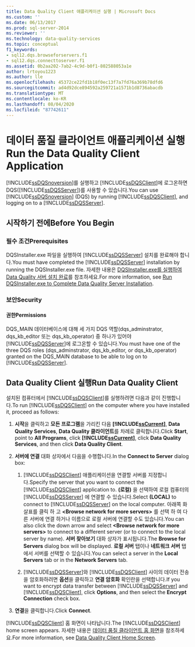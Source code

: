 ```yaml
---
title: Data Quality Client 애플리케이션 실행 | Microsoft Docs
ms.custom: ''
ms.date: 06/13/2017
ms.prod: sql-server-2014
ms.reviewer: ''
ms.technology: data-quality-services
ms.topic: conceptual
f1_keywords:
- sql12.dqs.browseforservers.f1
- sql12.dqs.connecttoserver.f1
ms.assetid: 0b2aa202-7ab2-4c9d-b0f1-802588053a1e
author: lrtoyou1223
ms.author: lle
ms.openlocfilehash: 45372ce22fd1b18f0ec13f7a7fd76a369b78dfd6
ms.sourcegitcommit: ad4d92dce894592a259721a1571b1d8736abacdb
ms.translationtype: MT
ms.contentlocale: ko-KR
ms.lasthandoff: 08/04/2020
ms.locfileid: "87742611"
---
```

# <a name="run-the-data-quality-client-application"></a><span data-ttu-id="c9dac-102">데이터 품질 클라이언트 애플리케이션 실행</span><span class="sxs-lookup"><span data-stu-id="c9dac-102">Run the Data Quality Client Application</span></span>
  <span data-ttu-id="c9dac-103">[!INCLUDE[ssDQSnoversion](../includes/ssdqsnoversion-md.md)]를 실행하고 [!INCLUDE[ssDQSClient](../includes/ssdqsclient-md.md)]에 로그온하면 DQS([!INCLUDE[ssDQSServer](../includes/ssdqsserver-md.md)])를 사용할 수 있습니다.</span><span class="sxs-lookup"><span data-stu-id="c9dac-103">You can use [!INCLUDE[ssDQSnoversion](../includes/ssdqsnoversion-md.md)] (DQS) by running [!INCLUDE[ssDQSClient](../includes/ssdqsclient-md.md)], and logging on to a [!INCLUDE[ssDQSServer](../includes/ssdqsserver-md.md)].</span></span>  
  
##  <a name="before-you-begin"></a><a name="BeforeYouBegin"></a> <span data-ttu-id="c9dac-104">시작하기 전에</span><span class="sxs-lookup"><span data-stu-id="c9dac-104">Before You Begin</span></span>  
  
###  <a name="prerequisites"></a><a name="Prerequisites"></a> <span data-ttu-id="c9dac-105">필수 조건</span><span class="sxs-lookup"><span data-stu-id="c9dac-105">Prerequisites</span></span>  
 <span data-ttu-id="c9dac-106">DQSInstaller.exe 파일을 실행하여 [!INCLUDE[ssDQSServer](../includes/ssdqsserver-md.md)] 설치를 완료해야 합니다.</span><span class="sxs-lookup"><span data-stu-id="c9dac-106">You must have completed the [!INCLUDE[ssDQSServer](../includes/ssdqsserver-md.md)] installation by running the DQSInstaller.exe file.</span></span> <span data-ttu-id="c9dac-107">자세한 내용은 [DQSInstaller.exe를 실행하여 Data Quality 서버 설치 완료](install-windows/run-dqsinstaller-exe-to-complete-data-quality-server-installation.md)를 참조하세요.</span><span class="sxs-lookup"><span data-stu-id="c9dac-107">For more information, see [Run DQSInstaller.exe to Complete Data Quality Server Installation](install-windows/run-dqsinstaller-exe-to-complete-data-quality-server-installation.md).</span></span>  
  
###  <a name="security"></a><a name="Security"></a> <span data-ttu-id="c9dac-108">보안</span><span class="sxs-lookup"><span data-stu-id="c9dac-108">Security</span></span>  
  
####  <a name="permissions"></a><a name="Permissions"></a> <span data-ttu-id="c9dac-109">권한</span><span class="sxs-lookup"><span data-stu-id="c9dac-109">Permissions</span></span>  
 <span data-ttu-id="c9dac-110">DQS_MAIN 데이터베이스에 대해 세 가지 DQS 역할(dqs_adminstrator, dqs_kb_editor 또는 dqs_kb_operator) 중 하나가 있어야 [!INCLUDE[ssDQSServer](../includes/ssdqsserver-md.md)]에 로그온할 수 있습니다.</span><span class="sxs-lookup"><span data-stu-id="c9dac-110">You must have one of the three DQS roles (dqs_adminstrator, dqs_kb_editor, or dqs_kb_operator) granted on the DQS_MAIN database to be able to log on to [!INCLUDE[ssDQSServer](../includes/ssdqsserver-md.md)].</span></span>  
  
##  <a name="run-data-quality-client"></a><a name="Run"></a><span data-ttu-id="c9dac-111">Data Quality Client 실행</span><span class="sxs-lookup"><span data-stu-id="c9dac-111">Run Data Quality Client</span></span>  
 <span data-ttu-id="c9dac-112">설치된 컴퓨터에서 [!INCLUDE[ssDQSClient](../includes/ssdqsclient-md.md)]를 실행하려면 다음과 같이 진행합니다.</span><span class="sxs-lookup"><span data-stu-id="c9dac-112">To run [!INCLUDE[ssDQSClient](../includes/ssdqsclient-md.md)] on the computer where you have installed it, proceed as follows:</span></span>  
  
1.  <span data-ttu-id="c9dac-113">**시작**을 클릭하고 **모든 프로그램**을 가리킨 다음 **[!INCLUDE[ssCurrent](../includes/sscurrent-md.md)]**, **Data Quality Services**, **Data Quality 클라이언트**를 차례로 클릭합니다.</span><span class="sxs-lookup"><span data-stu-id="c9dac-113">Click **Start**, point to **All Programs**, click **[!INCLUDE[ssCurrent](../includes/sscurrent-md.md)]**, click **Data Quality Services**, and then click **Data Quality Client**.</span></span>  
  
2.  <span data-ttu-id="c9dac-114">**서버에 연결** 대화 상자에서 다음을 수행합니다.</span><span class="sxs-lookup"><span data-stu-id="c9dac-114">In the **Connect to Server** dialog box:</span></span>  
  
    1.  <span data-ttu-id="c9dac-115">[!INCLUDE[ssDQSClient](../includes/ssdqsclient-md.md)] 애플리케이션을 연결할 서버를 지정합니다.</span><span class="sxs-lookup"><span data-stu-id="c9dac-115">Specify the server that you want to connect the [!INCLUDE[ssDQSClient](../includes/ssdqsclient-md.md)] application to.</span></span> <span data-ttu-id="c9dac-116">**(로컬)** 을 선택하여 로컬 컴퓨터의 [!INCLUDE[ssDQSServer](../includes/ssdqsserver-md.md)] 에 연결할 수 있습니다.</span><span class="sxs-lookup"><span data-stu-id="c9dac-116">Select **(LOCAL)** to connect to [!INCLUDE[ssDQSServer](../includes/ssdqsserver-md.md)] on the local computer.</span></span> <span data-ttu-id="c9dac-117">아래쪽 화살표를 클릭 하 고 **\<Browse network for more servers>** 를 선택 하 여 다른 서버에 연결 하거나 이름으로 로컬 서버에 연결할 수도 있습니다.</span><span class="sxs-lookup"><span data-stu-id="c9dac-117">You can also click the down arrow and select **\<Browse network for more servers>** to connect to a different server (or to connect to the local server by name).</span></span> <span data-ttu-id="c9dac-118">**서버 찾아보기** 대화 상자가 표시됩니다.</span><span class="sxs-lookup"><span data-stu-id="c9dac-118">The **Browse for Servers** dialog box will be displayed.</span></span> <span data-ttu-id="c9dac-119">**로컬 서버** 탭이나 **네트워크 서버** 탭에서 서버를 선택할 수 있습니다.</span><span class="sxs-lookup"><span data-stu-id="c9dac-119">You can select a server in the **Local Servers** tab or in the **Network Servers** tab.</span></span>  
  
    2.  <span data-ttu-id="c9dac-120">[!INCLUDE[ssDQSServer](../includes/ssdqsserver-md.md)]와 [!INCLUDE[ssDQSClient](../includes/ssdqsclient-md.md)] 사이의 데이터 전송을 암호화하려면 **옵션**을 클릭하고 **연결 암호화** 확인란을 선택합니다.</span><span class="sxs-lookup"><span data-stu-id="c9dac-120">If you want to encrypt data transfer between [!INCLUDE[ssDQSServer](../includes/ssdqsserver-md.md)] and [!INCLUDE[ssDQSClient](../includes/ssdqsclient-md.md)], click **Options**, and then select the **Encrypt Connection** check box.</span></span>  
  
3.  <span data-ttu-id="c9dac-121">**연결**을 클릭합니다.</span><span class="sxs-lookup"><span data-stu-id="c9dac-121">Click **Connect**.</span></span>  
  
 <span data-ttu-id="c9dac-122">[!INCLUDE[ssDQSClient](../includes/ssdqsclient-md.md)] 홈 화면이 나타납니다.</span><span class="sxs-lookup"><span data-stu-id="c9dac-122">The [!INCLUDE[ssDQSClient](../includes/ssdqsclient-md.md)] home screen appears.</span></span> <span data-ttu-id="c9dac-123">자세한 내용은 [데이터 품질 클라이언트 홈 화면](../../2014/data-quality-services/data-quality-client-home-screen.md)을 참조하세요.</span><span class="sxs-lookup"><span data-stu-id="c9dac-123">For more information, see [Data Quality Client Home Screen](../../2014/data-quality-services/data-quality-client-home-screen.md).</span></span>  
  
  
